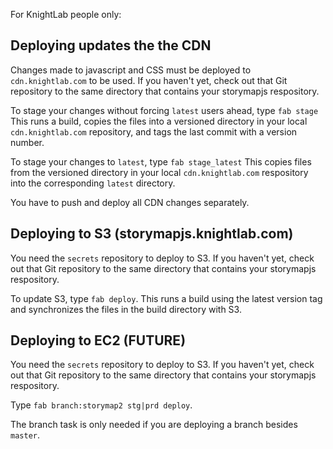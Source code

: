 For KnightLab people only:
          
## Deploying updates the the CDN

Changes made to javascript and CSS must be deployed to `cdn.knightlab.com` to be used. If you haven't yet, check out that Git repository to the same directory that contains your storymapjs respository.
    
To stage your changes without forcing `latest` users ahead, type `fab stage` This runs a build, copies the files into a versioned directory in your local `cdn.knightlab.com` repository, and tags the last commit with a version number.

To stage your changes to `latest`, type `fab stage_latest` This copies files from the versioned directory in your local `cdn.knightlab.com` respository into the corresponding `latest` directory. 

You have to push and deploy all CDN changes separately.


## Deploying to S3 (storymapjs.knightlab.com)

You need the `secrets` repository to deploy to S3.  If you haven't yet, check out that Git repository to the same directory that contains your storymapjs respository.

To update S3, type `fab deploy`.  This runs a build using the latest version tag and synchronizes the files in the build directory with S3.

## Deploying to EC2 (FUTURE)

You need the `secrets` repository to deploy to S3.  If you haven't yet, check out that Git repository to the same directory that contains your storymapjs respository.

Type `fab branch:storymap2 stg|prd deploy`.

The branch task is only needed if you are deploying a branch besides `master`.


